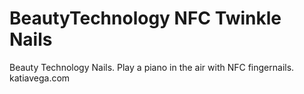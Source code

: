 # BeautyTechnology NFC Twinkle Nails
Beauty Technology Nails. Play a piano in the air with NFC fingernails.
katiavega.com
